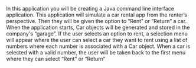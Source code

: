 In this application you will be creating a Java command line interface application. This application will simulate a car rental app from the renter’s perspective.
Then they will be given the option to “Rent” or “Return” a car. When the application starts, Car objects will be generated and stored in the company's “garage”. 
If the user selects an option to rent, a selection menu will appear where the user can select a car they want to rent using a list of numbers where each number is associated with a Car object. 
When a car is selected with a valid number, the user will be taken back to the first menu where they can select “Rent” or “Return”
